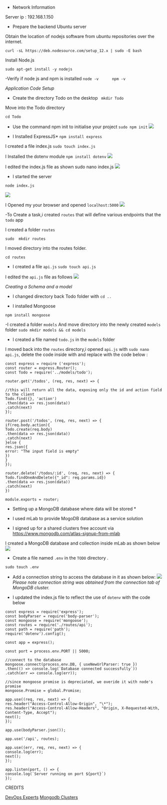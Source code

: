 

- Network Information

Server ip : 192.168.1.150


- Prepare the backend Ubuntu server

Obtain the location of nodejs software from ubuntu repositories over the internet.

```curl -sL https://deb.nodesource.com/setup_12.x | sudo -E bash ```

Install Node.js 

```sudo apt-get install -y nodejs```

-Verify if node js and npm is installed
```node -v      npm -v```



*Application Code Setup*


- Create the directory Todo on the desktop
``` mkdir Todo```

Move into the Todo directory

```cd Todo```


- Use the command npm init to initialise your project
```sudo npm init```
![](init.jpg)

- I Installed ExpressJS*
```npm install express```


I created a file index.js
```sudo touch index.js```

I Installed the dotenv module
```npm install dotenv```
![](dotenv.jpg)


I edited the index.js file as shown
sudo nano index.js
![](index.jpg)


- I started the server

```node index.js```

![](server.jpg)


I Opened my your browser and opened ```localhost:5000```
![](welcome.jpg) 


-To Create a task,i created `routes` that will define various endpoints that the `todo` app

I created a folder `routes`

```sudo  mkdir routes```

I moved directory into the routes folder.

`cd routes` 


- I created a file `api.js`
`sudo touch api.js`

I edited the `api.js` file as follows
![](api.jpg)






*Creating a Schema and a model* 


- I changed directory back Todo folder with `cd ..`

- I installed Mongoose

`npm install mongoose`


-I  created a folder  `models`
And move directory into the newly created `models` folder
`sudo mkdir models && cd models`

- I created a file named `todo.js` in the `models` folder



I moved back into the `routes` directory,i opened `api.js` with `sudo nano api.js`, delete the code inside with and replace with the code below :

```
const express = require ('express');
const router = express.Router();
const Todo = require('../models/todo');

router.get('/todos', (req, res, next) => {

//this will return all the data, exposing only the id and action field to the client
Todo.find({}, 'action')
.then(data => res.json(data))
.catch(next)
});

router.post('/todos', (req, res, next) => {
if(req.body.action){
Todo.create(req.body)
.then(data => res.json(data))
.catch(next)
}else {
res.json({
error: "The input field is empty"
})
}
});

router.delete('/todos/:id', (req, res, next) => {
Todo.findOneAndDelete({"_id": req.params.id})
.then(data => res.json(data))
.catch(next)
})

module.exports = router;
```


* Setting up a MongoDB database where data will be stored *
- I used mLab to provide MogoDB database as a service solution


- I signed up for a shared clusters free account via https://www.mongodb.com/atlas-signup-from-mlab

I created a MongoDB database and collection inside mLab as shown below
![](db.jpg)


- Create a file named `.env` in the `TODO` directory .

`sudo touch .env`


-  Add a connection string to access the database in it as shown below:
![](env.jpg)
*Please note connection string was obtained from the connection tab of MongoDB cluster.*



- I updated the index.js file to reflect the use of `dotenv` with the code below
```
const express = require('express');
const bodyParser = require('body-parser');
const mongoose = require('mongoose');
const routes = require('./routes/api');
const path = require('path');
require('dotenv').config();

const app = express();

const port = process.env.PORT || 5000;

//connect to the database
mongoose.connect(process.env.DB, { useNewUrlParser: true })
.then(() => console.log(`Database connected successfully`))
.catch(err => console.log(err));

//since mongoose promise is depreciated, we overide it with node's promise
mongoose.Promise = global.Promise;

app.use((req, res, next) => {
res.header("Access-Control-Allow-Origin", "\*");
res.header("Access-Control-Allow-Headers", "Origin, X-Requested-With, Content-Type, Accept");
next();
});

app.use(bodyParser.json());

app.use('/api', routes);

app.use((err, req, res, next) => {
console.log(err);
next();
});

app.listen(port, () => {
console.log(`Server running on port ${port}`)
});
```




CREDITS

[DevOps Experts](www.darey.io)
[Mongodb Clusters](https://www.mongodb.com/atlas)